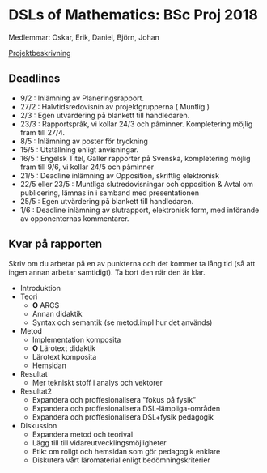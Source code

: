 # DSLs of Mathematics: BSc Proj 2018

Medlemmar: Oskar, Erik, Daniel, Björn, Johan

[Projektbeskrivning](DSLsofMath_andra_kurser.md)


## Deadlines
* 9/2  : Inlämning av Planeringsrapport.
* 27/2 : Halvtidsredovisnin av projektgrupperna ( Muntlig )
* 2/3  : Egen utvärdering på blankett till handledaren.
* 23/3 : Rapportspråk, vi kollar 24/3 och påminner. Kompletering möjlig fram till 27/4.
* 8/5  : Inlämning av poster för tryckning
* 15/5 : Utställning enligt anvisningar.
* 16/5 : Engelsk Titel, Gäller rapporter på Svenska, kompletering möjlig fram till 9/6, vi kollar 24/5 och påminner
* 21/5 : Deadline inlämning av Opposition, skriftlig elektronisk
* 22/5 eller 23/5 : Muntliga slutredovisningar och opposition & Avtal om publicering, lämnas in i samband med presentationen
* 25/5 : Egen utvärdering på blankett till handledaren.
* 1/6 : Deadline inlämning av slutrapport, elektronisk form, med införande av opponenternas kommentarer.


## Kvar på rapporten

Skriv om du arbetar på en av punkterna och det kommer ta lång tid (så att ingen annan arbetar samtidigt). Ta bort den när den är klar.

- Introduktion
- Teori
    - **O** ARCS
    - Annan didaktik
    - Syntax och semantik (se metod.impl hur det används)
- Metod
    - Implementation komposita
    - **O** Lärotext didaktik
    - Lärotext komposita
    - Hemsidan
- Resultat
    - Mer tekniskt stoff i analys och vektorer
- Resultat2
    - Expandera och proffesionalisera "fokus på fysik"
    - Expandera och proffesionalisera DSL-lämpliga-områden
    - Expandera och proffesionalisera DSL+fysik pedagogik
- Diskussion
    - Expandera metod och teorival
    - Lägg till till vidareutvecklingsmöjligheter
    - Etik: om roligt och hemsidan som gör pedagogik enklare
    - Diskutera vårt läromaterial enligt bedömningskriterier










